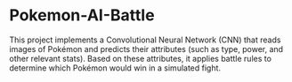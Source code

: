 # Pokemon-AI-Battle
This project implements a Convolutional Neural Network (CNN) that reads images of Pokémon and predicts their attributes (such as type, power, and other relevant stats). Based on these attributes, it applies battle rules to determine which Pokémon would win in a simulated fight.
